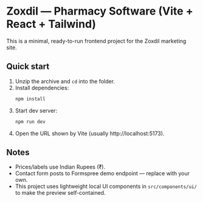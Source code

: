 # Zoxdil — Pharmacy Software (Vite + React + Tailwind)

This is a minimal, ready-to-run frontend project for the Zoxdil marketing site.

## Quick start

1. Unzip the archive and `cd` into the folder.
2. Install dependencies:
   ```bash
   npm install
   ```
3. Start dev server:
   ```bash
   npm run dev
   ```
4. Open the URL shown by Vite (usually http://localhost:5173).

## Notes
- Prices/labels use Indian Rupees (₹).
- Contact form posts to Formspree demo endpoint — replace with your own.
- This project uses lightweight local UI components in `src/components/ui/` to make the preview self-contained.